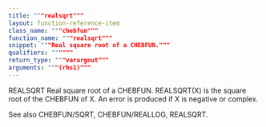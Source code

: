 ```yaml
---
title: """realsqrt"""
layout: function-reference-item
class_name: """chebfun"""
function_name: """realsqrt"""
snippet: """Real square root of a CHEBFUN."""
qualifiers: """"""
return_type: """varargout"""
arguments: """(rhs1)"""
---
```


 REALSQRT   Real square root of a CHEBFUN.
    REALSQRT(X) is the square root of the CHEBFUN of X.  An error is produced 
    if X is negative or complex.
 
  See also CHEBFUN/SQRT, CHEBFUN/REALLOG, REALSQRT.
